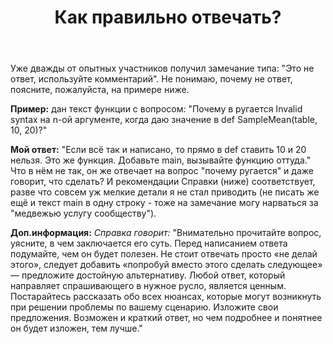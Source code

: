 ﻿---
title: "Как правильно отвечать?"
se.owner.user_id: 489515
se.owner.display_name: "Сергей"
se.owner.link: "https://ru.meta.stackoverflow.com/users/489515/%d0%a1%d0%b5%d1%80%d0%b3%d0%b5%d0%b9"
se.link: "https://ru.meta.stackoverflow.com/questions/11944/%d0%9a%d0%b0%d0%ba-%d0%bf%d1%80%d0%b0%d0%b2%d0%b8%d0%bb%d1%8c%d0%bd%d0%be-%d0%be%d1%82%d0%b2%d0%b5%d1%87%d0%b0%d1%82%d1%8c"
se.question_id: 11944
se.post_type: question
---
<p>Уже дважды от опытных участников получил замечание типа: &quot;Это не ответ, используйте комментарий&quot;.
Не понимаю, почему не ответ, поясните, пожалуйста, на примере ниже.</p>
<p><strong>Пример:</strong> дан текст функции с вопросом: &quot;Почему в ругается Invalid syntax на n-ой аргументе, когда даю значение в  def SampleMean(table, 10, 20)?&quot;</p>
<p><strong>Мой ответ:</strong> &quot;Если всё так и написано, то прямо в def ставить 10 и 20 нельзя. Это же функция. Добавьте main, вызывайте функцию оттуда.&quot; Что в нём не так, он же отвечает на вопрос &quot;почему ругается&quot; и даже говорит, что сделать? И рекомендации Справки (ниже) соответствует, разве что совсем уж мелкие детали я не стал приводить (не писать же ещё и текст main в одну строку - тоже на замечание могу нарваться за &quot;медвежью услугу сообществу&quot;).</p>
<p><strong>Доп.информация:</strong>
<em>Справка говорит:</em> &quot;Внимательно прочитайте вопрос, уясните, в чем заключается его суть. Перед написанием ответа подумайте, чем он будет полезен. Не стоит отвечать просто «не делай этого», следует добавить «попробуй вместо этого сделать следующее» — предложите достойную альтернативу. Любой ответ, который направляет спрашивающего в нужное русло, является ценным. Постарайтесь рассказать обо всех нюансах, которые могут возникнуть при решении проблемы по вашему сценарию. Изложите свои предложения. Возможен и краткий ответ, но чем подробнее и понятнее он будет изложен, тем лучше.&quot;</p>
